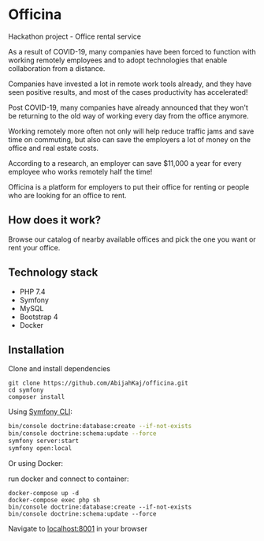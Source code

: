 # Officina
Hackathon project - Office rental service

As a result of COVID-19, many companies have been forced to function with working remotely employees and to adopt technologies that enable collaboration from a distance.

Companies have invested a lot in remote work tools already, and they have seen positive results, and most of the cases productivity has accelerated!

Post COVID-19, many companies have already announced that they won't be returning to the old way of working every day from the office anymore.

Working remotely more often not only will help reduce traffic jams and save time on commuting, but also can save the employers a lot of money on the office and real estate costs.

According to a research, an employer can save $11,000 a year for every employee who works remotely half the time!

Officina is a platform for employers to put their office for renting or people who are looking for an office to rent. 

## How does it work?
Browse our catalog of nearby available offices and pick the one you want or rent your office.
 
  
## Technology stack
- PHP 7.4
- Symfony
- MySQL
- Bootstrap 4
- Docker

## Installation
Clone and install dependencies
```
git clone https://github.com/AbijahKaj/officina.git
cd symfony
composer install
```

Using [Symfony CLI][sf_server]:

```bash
bin/console doctrine:database:create --if-not-exists
bin/console doctrine:schema:update --force
symfony server:start
symfony open:local
``` 

Or using Docker:

run docker and connect to container:
```
docker-compose up -d
docker-compose exec php sh
bin/console doctrine:database:create --if-not-exists
bin/console doctrine:schema:update --force
```

Navigate to [localhost:8001](http://localhost/) in your browser

[sf_server]: https://symfony.com/doc/current/setup/symfony_server.html

